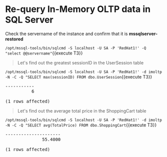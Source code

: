 # Re-query In-Memory OLTP data in SQL Server

Check the servername of the instance and confirm that it is **mssqlserver-restored**

`/opt/mssql-tools/bin/sqlcmd -S localhost -U SA -P 'RedHat1!' -Q "select @@servername"`{{execute T3}}

> Let's find out the greatest sessionID in the UserSession table   

`/opt/mssql-tools/bin/sqlcmd -S localhost -U SA -P 'RedHat1!' -d imoltp -N -C -Q "SELECT max(sessionID) FROM dbo.UserSession`{{execute T3}} 

<pre class="file">
-----------
          6

(1 rows affected)
</pre>

> Let's find out the average total price in the ShoppingCart table  

`/opt/mssql-tools/bin/sqlcmd -S localhost -U SA -P 'RedHat1!' -d imoltp -N -C -Q "SELECT avg(TotalPrice) FROM dbo.ShoppingCart`{{execute T3}} 

<pre class="file">
---------------------
              55.4000

(1 rows affected)
</pre>


